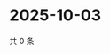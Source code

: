 # 2025-10-03

共 0 条

<!-- BEGIN ZHIHUVIDEO -->
<!-- 最后更新时间 Fri Oct 03 2025 02:15:33 GMT+0800 (China Standard Time) -->

<!-- END ZHIHUVIDEO -->
